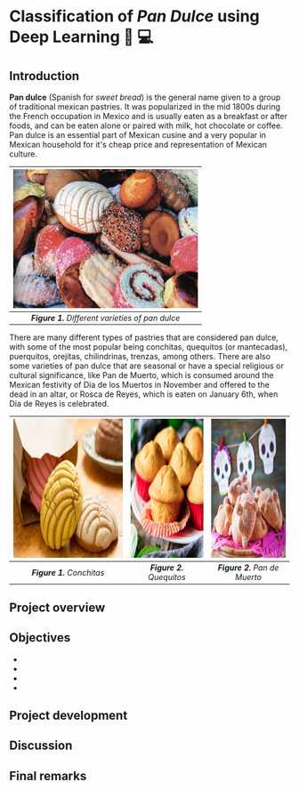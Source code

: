 # **Classification of *Pan Dulce* using Deep Learning** :cupcake: :computer:

## **Introduction**

**Pan dulce** (Spanish for *sweet bread*) is the general name given to a group of traditional mexican pastries. It was popularized in the mid 1800s during the French occupation in Mexico and is usually eaten as a breakfast or after foods, and can be eaten alone or paired with milk, hot chocolate or coffee. Pan dulce is an essential part of Mexican cusine and a very popular in Mexican household for it's cheap price and representation of Mexican culture.

<div align="center">

|  <img src='images/panes.jpg' height="250">                      |
|:----------------------------------------------------------------------:|
| ***Figure 1.**  Different varieties of pan dulce*                       | 

</div>

There are many different types of pastries that are considered pan dulce, with some of the most popular being conchitas, quequitos (or mantecadas), puerquitos, orejitas, chilindrinas, trenzas, among others. There are also some varieties of pan dulce that are seasonal or have a special religious or cultural significance, like Pan de Muerto, which is consumed around the Mexican festivity of Dia de los Muertos in November and offered to the dead in an altar, or Rosca de Reyes, which is eaten on January 6th, when Dia de Reyes is celebrated.

<div align="center">

|  <img src='images/conchita.jpg' height="250">                      |  <img src='images/quequito.png' height="250">  | <img src='images/pan_de_muerto.jpg' height="250">  |
|:----------------------------------------------------------------------:|:-------------------------------------------:|:-------------------------------------------:|
| ***Figure 1.**  Conchitas*                       | ***Figure 2.**  Quequitos* |***Figure 2.**  Pan de Muerto* |

</div>


## **Project overview**


## **Objectives**
-
-
-
-

## **Project development**



## **Discussion**



## **Final remarks**
